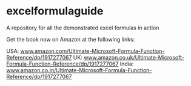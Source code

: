 # excelformulaguide
A repository for all the demonstrated excel formulas in action

Get the book now on Amazon at the following links:

USA: www.amazon.com/Ultimate-Microsoft-Formula-Function-Reference/dp/1917277067
UK: www.amazon.co.uk/Ultimate-Microsoft-Formula-Function-Reference/dp/1917277067
India: www.amazon.co.in/Ultimate-Microsoft-Formula-Function-Reference/dp/1917277067
